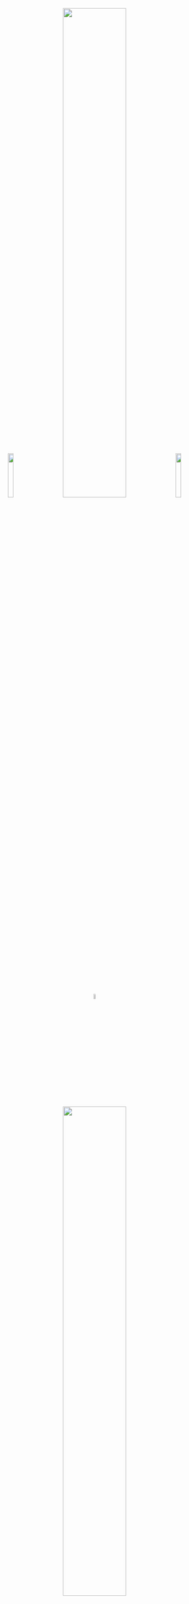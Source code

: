 
  
<p align="center" width="100%">
<img width="15%" src="https://www.dropbox.com/scl/fi/qg2ej2vyx0tgaerrcpoel/topSpeen.webp?rlkey=m51zat9dg2s3bczbllr78ti8q&st=0r7hsbh1&dl=1">
    <img width="50%" src="https://www.dropbox.com/scl/fi/xi5i3gfp8m5johqw5j390/bigSpeen.webp?rlkey=5na45jd5zc5480z9uxwuoinv8&st=ma60ab1b&dl=1">
<img width="15%" src="https://www.dropbox.com/scl/fi/qg2ej2vyx0tgaerrcpoel/topSpeen.webp?rlkey=m51zat9dg2s3bczbllr78ti8q&st=0r7hsbh1&dl=1">
</p>


<p align="center" width="100%">
<a href="https://discord.gg/pZFR4sES"><img width="5%" src="https://www.dropbox.com/scl/fi/96uoyd529gq617880m0cu/636e0a6a49cf127bf92de1e2_icon_clyde_blurple_RGB.png?rlkey=343xgtya1h3r53bblx8lns473&st=ih0q2alh&dl=1"></a>
</p>

##

<p align="center"><img width="50%" src="https://www.dropbox.com/scl/fi/r71r794l58t66bnahwd01/spinnychairslogo.png?rlkey=exp7sr76l1pz0nelye2czjkut&st=g5tf25d3&dl=1"></p>

<p align="center">Enhance your report gathering duties with an all new, enhanced, Dr Bao endorsed SpinnyChair! </p>

##

This mod replaces the default console / computer chair in the base with a chair that spins. Pretty self explanatory.
   - Use A and D keys to rotate
   - Shift to increase rotational speed
   - Spacebar to "push" with legs to move around

Want to uninstall SpinnyChairs and restore the original chair? Download [this mod](https://github.com/modestimpala/VotVMods/raw/refs/heads/main/UninstallSpinnyChairs/UninstallSpinnyChairs.zip) and install locally from r2modman or drop .pak file in LogicMods folder. Load the game once, and save game. You can remove this mod after a save with the old chair is created.

  
<sub>Not actually trademarked</sub>